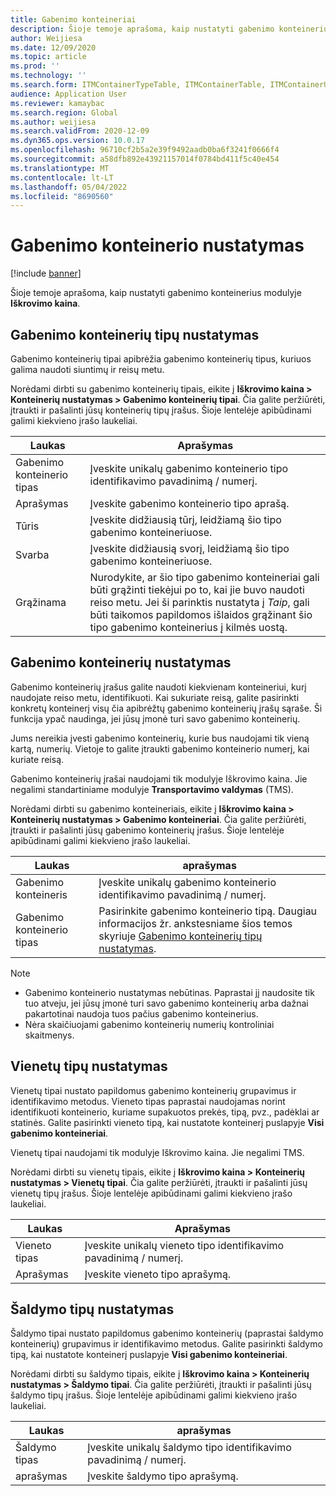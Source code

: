 ```yaml
---
title: Gabenimo konteineriai
description: Šioje temoje aprašoma, kaip nustatyti gabenimo konteinerius modulyje Iškrovimo kaina.
author: Weijiesa
ms.date: 12/09/2020
ms.topic: article
ms.prod: ''
ms.technology: ''
ms.search.form: ITMContainerTypeTable, ITMContainerTable, ITMContainerUnitTypeTable, ITMRefrigerationTypeTable, ITMContainersListPage, ITMContainers
audience: Application User
ms.reviewer: kamaybac
ms.search.region: Global
ms.author: weijiesa
ms.search.validFrom: 2020-12-09
ms.dyn365.ops.version: 10.0.17
ms.openlocfilehash: 96710cf2b5a2e39f9492aadb0ba6f3241f0666f4
ms.sourcegitcommit: a58dfb892e43921157014f0784bd411f5c40e454
ms.translationtype: MT
ms.contentlocale: lt-LT
ms.lasthandoff: 05/04/2022
ms.locfileid: "8690560"
---
```

# <a name="shipping-container-setup"></a>Gabenimo konteinerio nustatymas

[!include [banner](../../includes/banner.md)]

Šioje temoje aprašoma, kaip nustatyti gabenimo konteinerius modulyje **Iškrovimo kaina**.

## <a name="set-up-shipping-container-types"></a><a id="shipping-container-types"></a>Gabenimo konteinerių tipų nustatymas

Gabenimo konteinerių tipai apibrėžia gabenimo konteinerių tipus, kuriuos galima naudoti siuntimų ir reisų metu.

Norėdami dirbti su gabenimo konteinerių tipais, eikite į **Iškrovimo kaina \> Konteinerių nustatymas \> Gabenimo konteinerių tipai**. Čia galite peržiūrėti, įtraukti ir pašalinti jūsų konteinerių tipų įrašus. Šioje lentelėje apibūdinami galimi kiekvieno įrašo laukeliai.

| Laukas | Aprašymas |
|---|---|
| Gabenimo konteinerio tipas | Įveskite unikalų gabenimo konteinerio tipo identifikavimo pavadinimą / numerį. |
| Aprašymas | Įveskite gabenimo konteinerio tipo aprašą. |
| Tūris | Įveskite didžiausią tūrį, leidžiamą šio tipo gabenimo konteineriuose. |
| Svarba | Įveskite didžiausią svorį, leidžiamą šio tipo gabenimo konteineriuose. |
| Grąžinama | Nurodykite, ar šio tipo gabenimo konteineriai gali būti grąžinti tiekėjui po to, kai jie buvo naudoti reiso metu. Jei ši parinktis nustatyta į *Taip*, gali būti taikomos papildomos išlaidos grąžinant šio tipo gabenimo konteinerius į kilmės uostą. |

## <a name="set-up-shipping-containers"></a>Gabenimo konteinerių nustatymas

Gabenimo konteinerių įrašus galite naudoti kiekvienam konteineriui, kurį naudojate reiso metu, identifikuoti. Kai sukuriate reisą, galite pasirinkti konkretų konteinerį visų čia apibrėžtų gabenimo konteinerių įrašų sąraše. Ši funkcija ypač naudinga, jei jūsų įmonė turi savo gabenimo konteinerių.

Jums nereikia įvesti gabenimo konteinerių, kurie bus naudojami tik vieną kartą, numerių. Vietoje to galite įtraukti gabenimo konteinerio numerį, kai kuriate reisą.

Gabenimo konteinerių įrašai naudojami tik modulyje Iškrovimo kaina. Jie negalimi standartiniame modulyje **Transportavimo valdymas** (TMS).

Norėdami dirbti su gabenimo konteineriais, eikite į **Iškrovimo kaina \> Konteinerių nustatymas \> Gabenimo konteineriai**. Čia galite peržiūrėti, įtraukti ir pašalinti jūsų gabenimo konteinerių įrašus. Šioje lentelėje apibūdinami galimi kiekvieno įrašo laukeliai.

| Laukas | aprašymas |
|---|---|
| Gabenimo konteineris | Įveskite unikalų gabenimo konteinerio identifikavimo pavadinimą / numerį. |
| Gabenimo konteinerio tipas | Pasirinkite gabenimo konteinerio tipą. Daugiau informacijos žr. ankstesniame šios temos skyriuje [Gabenimo konteinerių tipų nustatymas](#shipping-container-types). |

> [!NOTE]
> - Gabenimo konteinerio nustatymas nebūtinas. Paprastai jį naudosite tik tuo atveju, jei jūsų įmonė turi savo gabenimo konteinerių arba dažnai pakartotinai naudoja tuos pačius gabenimo konteinerius.
> - Nėra skaičiuojami gabenimo konteinerių numerių kontroliniai skaitmenys.

## <a name="set-up-unit-types"></a><a name="unit-types"></a>Vienetų tipų nustatymas

Vienetų tipai nustato papildomus gabenimo konteinerių grupavimus ir identifikavimo metodus. Vieneto tipas paprastai naudojamas norint identifikuoti konteinerio, kuriame supakuotos prekės, tipą, pvz., padėklai ar statinės. Galite pasirinkti vieneto tipą, kai nustatote konteinerį puslapyje **Visi gabenimo konteineriai**.

Vienetų tipai naudojami tik modulyje Iškrovimo kaina. Jie negalimi TMS.

Norėdami dirbti su vienetų tipais, eikite į **Iškrovimo kaina \> Konteinerių nustatymas \> Vienetų tipai**. Čia galite peržiūrėti, įtraukti ir pašalinti jūsų vienetų tipų įrašus. Šioje lentelėje apibūdinami galimi kiekvieno įrašo laukeliai.

| Laukas | Aprašymas |
|---|---|
| Vieneto tipas | Įveskite unikalų vieneto tipo identifikavimo pavadinimą / numerį. |
| Aprašymas | Įveskite vieneto tipo aprašymą. |

## <a name="set-up-refrigeration-types"></a><a name="refrigeration-types"></a>Šaldymo tipų nustatymas

Šaldymo tipai nustato papildomus gabenimo konteinerių (paprastai šaldymo konteinerių) grupavimus ir identifikavimo metodus. Galite pasirinkti šaldymo tipą, kai nustatote konteinerį puslapyje **Visi gabenimo konteineriai**.

Norėdami dirbti su šaldymo tipais, eikite į **Iškrovimo kaina \> Konteinerių nustatymas \> Šaldymo tipai**. Čia galite peržiūrėti, įtraukti ir pašalinti jūsų šaldymo tipų įrašus. Šioje lentelėje apibūdinami galimi kiekvieno įrašo laukeliai.

| Laukas | aprašymas |
|---|---|
| Šaldymo tipas | Įveskite unikalų šaldymo tipo identifikavimo pavadinimą / numerį. |
| aprašymas | Įveskite šaldymo tipo aprašymą. |

